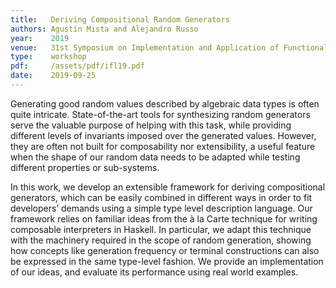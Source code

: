 ```yaml
---
title:   Deriving Compositional Random Generators
authors: Agustín Mista and Alejandro Russo
year:    2019
venue:   31st Symposium on Implementation and Application of Functional Languages
type:    workshop
pdf:     /assets/pdf/ifl19.pdf
date:    2019-09-25
---
```


Generating good random values described by algebraic data types is often quite intricate. State-of-the-art tools for synthesizing random generators serve the valuable purpose of helping with this task, while providing different levels of invariants imposed over the generated values. However, they are often not built for composability nor extensibility, a useful feature when the shape of our random data needs to be adapted while testing different properties or sub-systems.

In this work, we develop an extensible framework for deriving compositional generators, which can be easily combined in different ways in order to fit developers’ demands using a simple type level description language. Our framework relies on familiar ideas from the à la Carte technique for writing composable interpreters in Haskell. In particular, we adapt this technique with the machinery required in the scope of random generation, showing how concepts like generation frequency or terminal constructions can also be expressed in the same type-level fashion. We provide an implementation of our ideas, and evaluate its performance using real world examples.
